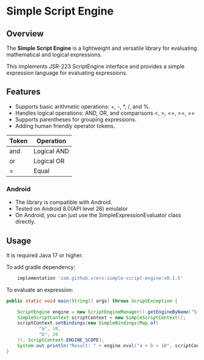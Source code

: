 # Simple Script Engine

## Overview

The **Simple Script Engine** is a lightweight and versatile library for evaluating mathematical and logical expressions.

This implements JSR-223 ScriptEngine interface and provides a simple expression language for evaluating expressions.

## Features

- Supports basic arithmetic operations: +, -, *, /, and %.
- Handles logical operations: AND, OR, and comparisons <, >, <=, >=, ==
- Supports parentheses for grouping expressions.
- Adding human friendly operator tokens.

| Token | Operation   |
|-------|-------------|
| and   | Logical AND |
| or    | Logical OR  |
| =     | Equal       |

### Android

- The library is compatible with Android.
- Tested on Android 8.0(API level 26) emulator
- On Android, you can just use the SimpleExpressionEvaluator class directly.

## Usage

It is required Java 17 or higher.

To add gradle dependency:
```groovy
    implementation 'com.github.vrerv:simple-script-engine:v0.1.5'
```

To evaluate an expression:
```java
public static void main(String[] args) throws ScriptException {

	ScriptEngine engine = new ScriptEngineManager().getEngineByName("SimpleExpressionEvaluator");
	SimpleScriptContext scriptContext = new SimpleScriptContext();
	scriptContext.setBindings(new SimpleBindings(Map.of(
			"a", 10,
			"b", 20
	)), ScriptContext.ENGINE_SCOPE);
	System.out.println("Result: " + engine.eval("a + b > 10", scriptContext));
}
```
